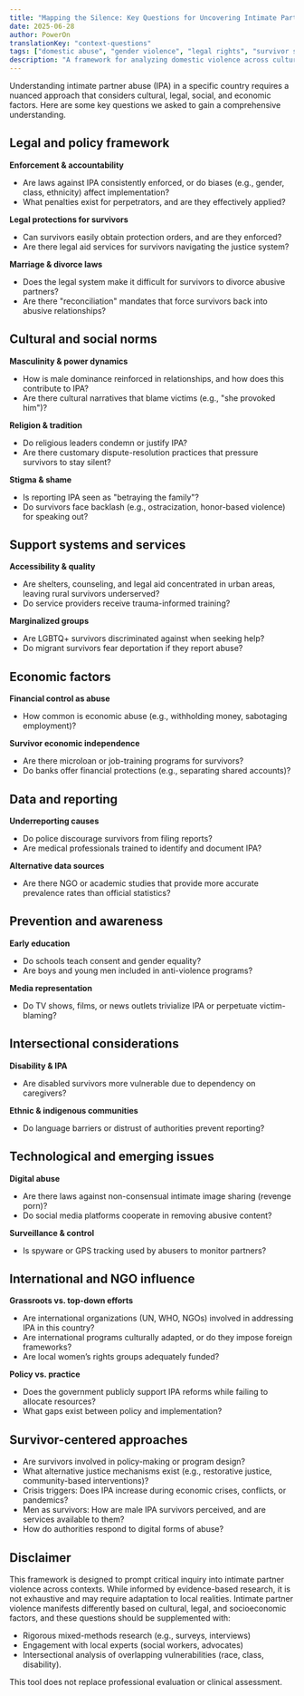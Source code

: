 ```yaml
---
title: "Mapping the Silence: Key Questions for Uncovering Intimate Partner Abuse"
date: 2025-06-28
author: PowerOn
translationKey: "context-questions"
tags: ["domestic abuse", "gender violence", "legal rights", "survivor support", "economic abuse"]
description: "A framework for analyzing domestic violence across cultures - exposing the gaps between policy and lived reality through 30+ critical investigative questions."
---
```


Understanding intimate partner abuse (IPA) in a specific country requires a nuanced approach that considers cultural, 
legal, social, and economic factors. Here are some key questions we asked to gain a comprehensive understanding.

## Legal and policy framework

**Enforcement & accountability**

* Are laws against IPA consistently enforced, or do biases (e.g., gender, class, ethnicity) affect implementation?
* What penalties exist for perpetrators, and are they effectively applied?

**Legal protections for survivors**

* Can survivors easily obtain protection orders, and are they enforced?
* Are there legal aid services for survivors navigating the justice system?

**Marriage & divorce laws**

* Does the legal system make it difficult for survivors to divorce abusive partners?
* Are there "reconciliation" mandates that force survivors back into abusive relationships?

## Cultural and social norms

**Masculinity & power dynamics**

* How is male dominance reinforced in relationships, and how does this contribute to IPA?
* Are there cultural narratives that blame victims (e.g., "she provoked him")?

**Religion & tradition**

* Do religious leaders condemn or justify IPA?
* Are there customary dispute-resolution practices that pressure survivors to stay silent?

**Stigma & shame**

* Is reporting IPA seen as "betraying the family"?
* Do survivors face backlash (e.g., ostracization, honor-based violence) for speaking out?

## Support systems and services

**Accessibility & quality**

* Are shelters, counseling, and legal aid concentrated in urban areas, leaving rural survivors underserved?
* Do service providers receive trauma-informed training?

**Marginalized groups**

* Are LGBTQ+ survivors discriminated against when seeking help?
* Do migrant survivors fear deportation if they report abuse?

## Economic factors

**Financial control as abuse**

* How common is economic abuse (e.g., withholding money, sabotaging employment)?

**Survivor economic independence**

* Are there microloan or job-training programs for survivors?
* Do banks offer financial protections (e.g., separating shared accounts)?

## Data and reporting

**Underreporting causes**

* Do police discourage survivors from filing reports?
* Are medical professionals trained to identify and document IPA?

**Alternative data sources**

* Are there NGO or academic studies that provide more accurate prevalence rates than official statistics?

## Prevention and awareness

**Early education**

* Do schools teach consent and gender equality?
* Are boys and young men included in anti-violence programs?

**Media representation**

* Do TV shows, films, or news outlets trivialize IPA or perpetuate victim-blaming?

## Intersectional considerations

**Disability & IPA**

* Are disabled survivors more vulnerable due to dependency on caregivers?

**Ethnic & indigenous communities**

* Do language barriers or distrust of authorities prevent reporting?

## Technological and emerging issues

**Digital abuse**

* Are there laws against non-consensual intimate image sharing (revenge porn)?
* Do social media platforms cooperate in removing abusive content?

**Surveillance & control**

* Is spyware or GPS tracking used by abusers to monitor partners?

## International and NGO influence

**Grassroots vs. top-down efforts**

* Are international organizations (UN, WHO, NGOs) involved in addressing IPA in this country?
* Are international programs culturally adapted, or do they impose foreign frameworks?
* Are local women’s rights groups adequately funded?

**Policy vs. practice**

* Does the government publicly support IPA reforms while failing to allocate resources?
* What gaps exist between policy and implementation?

## Survivor-centered approaches

* Are survivors involved in policy-making or program design?
* What alternative justice mechanisms exist (e.g., restorative justice, community-based interventions)?
* Crisis triggers: Does IPA increase during economic crises, conflicts, or pandemics?
* Men as survivors: How are male IPA survivors perceived, and are services available to them?
* How do authorities respond to digital forms of abuse?

## Disclaimer

This framework is designed to prompt critical inquiry into intimate partner violence across contexts. While informed 
by evidence-based research, it is not exhaustive and may require adaptation to local realities. Intimate partner 
violence manifests differently based on cultural, legal, and socioeconomic factors, and these questions should be 
supplemented with:

* Rigorous mixed-methods research (e.g., surveys, interviews)
* Engagement with local experts (social workers, advocates)
* Intersectional analysis of overlapping vulnerabilities (race, class, disability).

This tool does not replace professional evaluation or clinical assessment.

